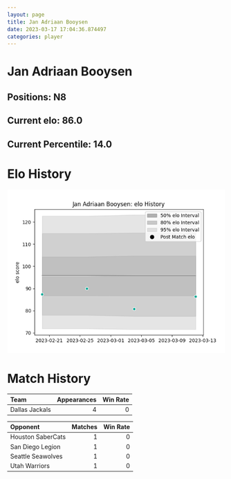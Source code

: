 ```yaml
---  
layout: page  
title: Jan Adriaan Booysen  
date: 2023-03-17 17:04:36.874497  
categories: player  
---
```

# Jan Adriaan Booysen

## Positions: N8

## Current elo: 86.0

## Current Percentile: 14.0

# Elo History


![elo history](history_JanAdriaanBooysen.png)
# Match History


| Team           |   Appearances |   Win Rate |
|:---------------|--------------:|-----------:|
| Dallas Jackals |             4 |          0 |

| Opponent          |   Matches |   Win Rate |
|:------------------|----------:|-----------:|
| Houston SaberCats |         1 |          0 |
| San Diego Legion  |         1 |          0 |
| Seattle Seawolves |         1 |          0 |
| Utah Warriors     |         1 |          0 |